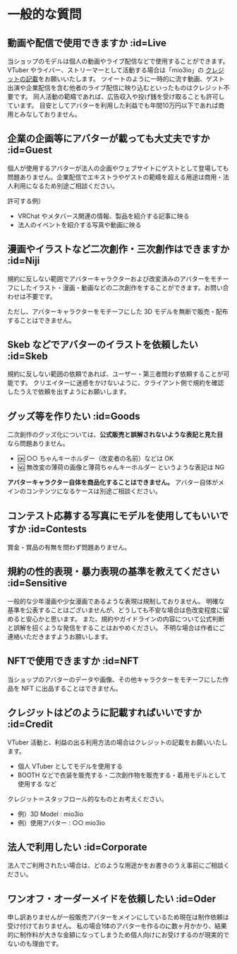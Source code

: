 # 一般的な質問

## 動画や配信で使用できますか :id=Live

当ショップのモデルは個人の動画やライブ配信などで使用することができます。
VTuber やライバー、ストリーマーとして活動する場合は「mio3io」の [クレジットの記載](qa/general?id=Credit)をお願いいたします。
ツイートのように一時的に流す動画、ゲスト出演や企業配信を含む他者のライブ配信に映り込むといったものはクレジット不要です。
同人活動の範疇であれば、広告収入や投げ銭を受け取ることも許可しています。
目安としてアバターを利用した利益でも年間10万円以下であれば商用とみなしておりません。

## 企業の企画等にアバターが載っても大丈夫ですか :id=Guest

個人が使用するアバターが法人の企画やウェブサイトにゲストとして登場しても問題ありません。企業配信でエキストラやゲストの範疇を超える用途は商用・法人利用になるため別途ご相談ください。

許可する例）

- VRChat やメタバース関連の情報、製品を紹介する記事に映る
- 法人のイベントを紹介する写真や動画に映る

## 漫画やイラストなど二次創作・三次創作はできますか :id=Niji

規約に反しない範囲でアバターキャラクターおよび改変済みのアバターをモチーフにしたイラスト・漫画・動画などの二次創作をすることができます。お問い合わせは不要です。

ただし、アバターキャラクターをモチーフにした 3D モデルを無断で販売・配布することはできません。

## Skeb などでアバターのイラストを依頼したい :id=Skeb

規約に反しない範囲の依頼であれば、ユーザー・第三者問わず依頼することが可能です。
クリエイターに迷惑をかけないように、クライアント側で規約を確認したうえで依頼を出すようにお願いします。

## グッズ等を作りたい :id=Goods

二次創作のグッズ化については、**公式販売と誤解されないような表記と見た目** なら問題ありません。

- 🆗 ○○ ちゃんキーホルダー（改変者の名前）などは OK
- 🆖 無改変の薄荷の画像と薄荷ちゃんキーホルダー というような表記は NG

**アバターキャラクター自体を商品化することはできません。**
アバター自体がメインのコンテンツになるケースは別途ご相談ください。

## コンテスト応募する写真にモデルを使用してもいいですか :id=Contests

賞金・賞品の有無を問わず問題ありません。

## 規約の性的表現・暴力表現の基準を教えてください :id=Sensitive

一般的な少年漫画や少女漫画であるような表現は規制しておりません。
明確な基準を公表することはございませんが、どうしても不安な場合は色改変程度に留めると安心かと思います。
また、規約やガイドラインの内容について公式判断と誤解を招くような発信をすることはおやめください。
不明な場合は作者にご連絡いただきますようお願いします。

## NFTで使用できますか :id=NFT

当ショップのアバターのデータや画像、その他キャラクターをモチーフにした作品を NFT に出品することはできません。

## クレジットはどのように記載すればいいですか :id=Credit

VTuber 活動と、利益の出る利用方法の場合はクレジットの記載をお願いいたします。

- 個人 VTuber としてモデルを使用する
- BOOTH などで衣装を販売する・二次創作物を販売する・着用モデルとして使用する など

クレジット＝スタッフロール的なものとお考えください。

- 例）3D Model : mio3io
- 例）使用アバター : ○○ mio3io

## 法人で利用したい :id=Corporate

法人でご利用されたい場合は、どのような用途かをお書きのうえ事前にご相談ください。

## ワンオフ・オーダーメイドを依頼したい :id=Oder

申し訳ありませんが一般販売アバターをメインにしているため現在は制作依頼は受け付けておりません。
私の場合1体のアバターを作るのに数ヶ月かかり、結果的に制作料が大きな金額になってしまうため個人向けにお受けするのが現実的でないのも理由です。
